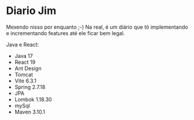 # Diario Jim

Mexendo nisso por enquanto ;-) 
Na real, é um diário que tô implementando e incrementando features até ele ficar bem legal. 

Java e React:

- Java 17
- React 19
- Ant Design
- Tomcat
- Vite 6.3.1
- Spring 2.7.18
- JPA
- Lombok 1.18.30
- mySql
- Maven 3.10.1